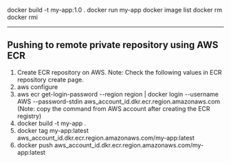 docker build -t my-app:1.0 .
docker run my-app
docker image list
docker rm <container-id or name>
docker rmi <image-id>

---------------------------------------------------
Pushing to remote private repository using AWS ECR
---------------------------------------------------
1. Create ECR repository on AWS.
  Note: Check the following values in ECR repository create page.
2. aws configure
3. aws ecr get-login-password --region region | docker login --username AWS --password-stdin aws_account_id.dkr.ecr.region.amazonaws.com (Note: copy the command from AWS account after creating the ECR registry)
4. docker build -t my-app .
5. docker tag my-app:latest aws_account_id.dkr.ecr.region.amazonaws.com/my-app:latest 
6. docker push aws_account_id.dkr.ecr.region.amazonaws.com/my-app:latest